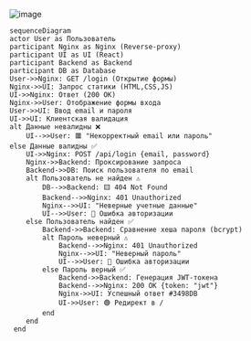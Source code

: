![image](https://github.com/user-attachments/assets/af03d893-c5be-42cf-a7b2-686e57bf1445)


    sequenceDiagram
    actor User as Пользователь
    participant Nginx as Nginx (Reverse-proxy)
    participant UI as UI (React)
    participant Backend as Backend
    participant DB as Database 
    User->>Nginx: GET /login (Открытие формы)
    Nginx->>UI: Запрос статики (HTML,CSS,JS) 
    UI->>Nginx: Ответ (200 OK) 
    Nginx->>User: Отображение формы входа 
    User->>UI: Ввод email и пароля
    UI->>UI: Клиентская валидация
    alt Данные невалидны ❌
        UI-->>User: 🟥 "Некорректный email или пароль" 
    else Данные валидны ✅
        UI->>Nginx: POST /api/login {email, password} 
        Nginx->>Backend: Проксирование запроса 
        Backend->>DB: Поиск пользователя по email 
        alt Пользователь не найден ⚠️
            DB-->>Backend: 🟨 404 Not Found 
            Backend-->>Nginx: 401 Unauthorized 
            Nginx-->>UI: "Неверные учетные данные" 
            UI-->>User: 🔴 Ошибка авторизации 
        else Пользователь найден ✅
            Backend->>Backend: Сравнение хеша пароля (bcrypt) 
            alt Пароль неверный ⚠️
                Backend-->>Nginx: 401 Unauthorized 
                Nginx-->>UI: "Неверный пароль" 
                UI-->>User: 🔴 Ошибка авторизации 
            else Пароль верный ✅
                Backend->>Backend: Генерация JWT-токена 
                Backend-->>Nginx: 200 OK {token: "jwt"} 
                Nginx->>UI: Успешный ответ #3498DB
                UI->>User: 🟢 Редирект в / 
            end
        end
     end





